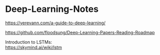 # Deep-Learning-Notes



https://yerevann.com/a-guide-to-deep-learning/
<br />

https://github.com/floodsung/Deep-Learning-Papers-Reading-Roadmap

Introduction to LSTMs:
<br />
https://skymind.ai/wiki/lstm
